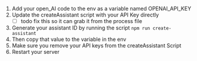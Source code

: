 1. Add your open_AI code to the env as a variable named OPENAI_API_KEY 
2. Update the createAssistant script with your API Key directly 
    - [ ] todo fix this so it can grab it from the process file
2. Generate your assistant ID by running the script `npm run create-assistant`
3. Then copy that value to the variable in the env 
4. Make sure you remove your API keys from the createAssistant Script 
5. Restart your server